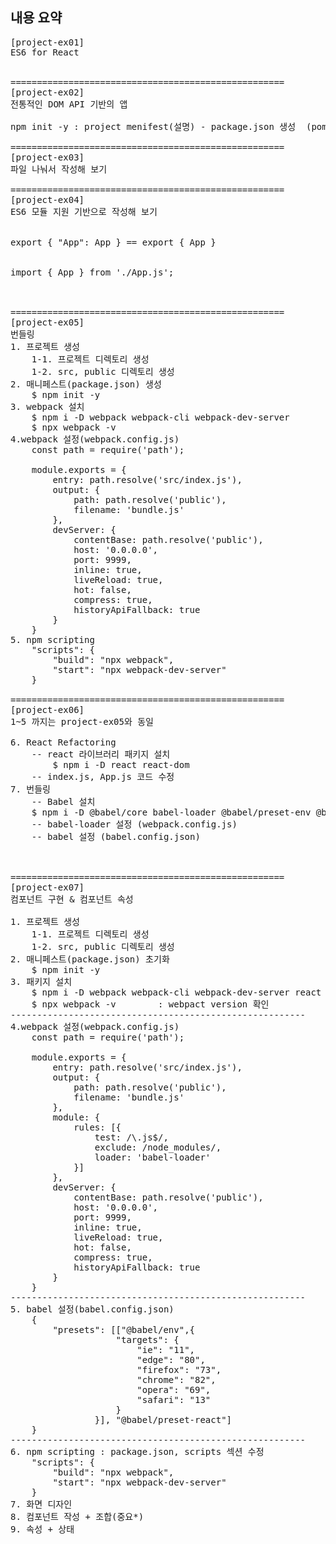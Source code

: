 ## 내용 요약
<pre>
[project-ex01]
ES6 for React


====================================================
[project-ex02]
전통적인 DOM API 기반의 앱

npm init -y : project menifest(설명) - package.json 생성  (pom.xml과 비슷)

====================================================
[project-ex03]
파일 나눠서 작성해 보기

====================================================
[project-ex04]
ES6 모듈 지원 기반으로 작성해 보기

<export>
export { "App": App } == export { App }

<import>
import { App } from './App.js';



====================================================
[project-ex05]
번들링
1. 프로젝트 생성
    1-1. 프로젝트 디렉토리 생성
    1-2. src, public 디렉토리 생성
2. 매니페스트(package.json) 생성
    $ npm init -y
3. webpack 설치
    $ npm i -D webpack webpack-cli webpack-dev-server
    $ npx webpack -v
4.webpack 설정(webpack.config.js)
    const path = require('path');

    module.exports = {
        entry: path.resolve('src/index.js'),
        output: {
            path: path.resolve('public'),
            filename: 'bundle.js'
        },
        devServer: {
            contentBase: path.resolve('public'),
            host: '0.0.0.0',
            port: 9999,
            inline: true,
            liveReload: true,
            hot: false,
            compress: true,
            historyApiFallback: true
        }    
    }
5. npm scripting
    "scripts": {
        "build": "npx webpack",
        "start": "npx webpack-dev-server"
    }

====================================================
[project-ex06]
1~5 까지는 project-ex05와 동일

6. React Refactoring
    -- react 라이브러리 패키지 설치
        $ npm i -D react react-dom
    -- index.js, App.js 코드 수정
7. 번들링
    -- Babel 설치
    $ npm i -D @babel/core babel-loader @babel/preset-env @babel/preset-react
    -- babel-loader 설정 (webpack.config.js)
    -- babel 설정 (babel.config.json)



====================================================
[project-ex07] 
컴포넌트 구현 & 컴포넌트 속성

1. 프로젝트 생성
    1-1. 프로젝트 디렉토리 생성
    1-2. src, public 디렉토리 생성
2. 매니페스트(package.json) 초기화
    $ npm init -y
3. 패키지 설치
    $ npm i -D webpack webpack-cli webpack-dev-server react react-dom @babel/core babel-loader @babel/preset-env @babel/preset-react
    $ npx webpack -v        : webpact version 확인
--------------------------------------------------------
4.webpack 설정(webpack.config.js)
    const path = require('path');

    module.exports = {
        entry: path.resolve('src/index.js'),
        output: {
            path: path.resolve('public'),
            filename: 'bundle.js'
        },
        module: {
            rules: [{
                test: /\.js$/,
                exclude: /node_modules/,
                loader: 'babel-loader'
            }]
        },
        devServer: {
            contentBase: path.resolve('public'),
            host: '0.0.0.0',
            port: 9999,
            inline: true,
            liveReload: true,
            hot: false,
            compress: true,
            historyApiFallback: true
        }    
    }
--------------------------------------------------------
5. babel 설정(babel.config.json)
    {
        "presets": [["@babel/env",{
                    "targets": {
                        "ie": "11",
                        "edge": "80",
                        "firefox": "73",
                        "chrome": "82",
                        "opera": "69",
                        "safari": "13"
                    }
                }], "@babel/preset-react"]
    }
--------------------------------------------------------
6. npm scripting : package.json, scripts 섹션 수정
    "scripts": {
        "build": "npx webpack",
        "start": "npx webpack-dev-server"
    }
7. 화면 디자인
8. 컴포넌트 작성 + 조합(중요*)
9. 속성 + 상태


<pre>
